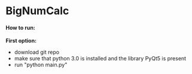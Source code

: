 # BigNumCalc

 #### How to run:
<b>First option:</b>
  - download git repo
  - make sure that python 3.0 is installed and the library PyQt5 is present
  - run "python main.py"

 
